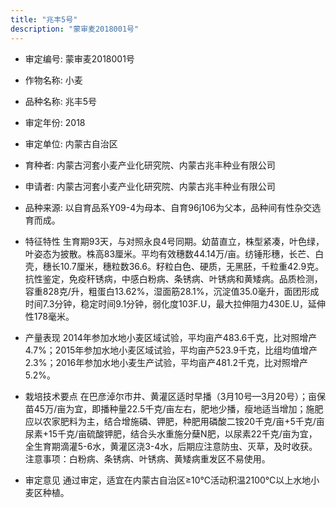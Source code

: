 ```yaml
---
title: "兆丰5号"
description: "蒙审麦2018001号"
---
```

* 审定编号:  蒙审麦2018001号

*  作物名称:  小麦

*  品种名称:  兆丰5号

*  审定年份:  2018

*  审定单位:  内蒙古自治区

* 育种者:  内蒙古河套小麦产业化研究院、内蒙古兆丰种业有限公司

*  申请者:  内蒙古河套小麦产业化研究院、内蒙古兆丰种业有限公司

*  品种来源:  以自育品系Y09-4为母本、自育96j106为父本，品种间有性杂交选育而成。

*  特征特性
生育期93天，与对照永良4号同期。幼苗直立，株型紧凑，叶色绿，叶姿态为披散。株高83厘米。平均有效穗数44.14万/亩。纺锤形穗，长芒、白壳，穗长10.7厘米，穗粒数36.6。籽粒白色、硬质，无黑胚，千粒重42.9克。抗性鉴定，免疫秆锈病，中感白粉病、条锈病、叶锈病和黄矮病。品质检测，容重828克/升，粗蛋白13.62%，湿面筋28.1%，沉淀值35.0毫升，面团形成时间7.3分钟，稳定时间9.1分钟，弱化度103F.U，最大拉伸阻力430E.U，延伸性178毫米。

*  产量表现
2014年参加水地小麦区域试验，平均亩产483.6千克，比对照增产4.7%；2015年参加水地小麦区域试验，平均亩产523.9千克，比组均值增产2.3%；2016年参加水地小麦生产试验，平均亩产481.2千克，比对照增产5.2%。

*  栽培技术要点
在巴彦淖尔市井、黄灌区适时早播（3月10号—3月20号）；亩保苗45万/亩为宜，即播种量22.5千克/亩左右，肥地少播，瘦地适当增加；施肥应以农家肥料为主，结合增施磷、钾肥，种肥用磷酸二铵20千克/亩+5千克/亩尿素+15千克/亩硫酸钾肥，结合头水重施分蘖N肥，以尿素22千克/亩为宜，全生育期滴灌5-6水，黄灌区浇3-4水，后期应注意防虫、灭草，及时收获。注意事项：白粉病、条锈病、叶锈病、黄矮病重发区不易使用。

*  审定意见
通过审定，适宜在内蒙古自治区≥10℃活动积温2100℃以上水地小麦区种植。
